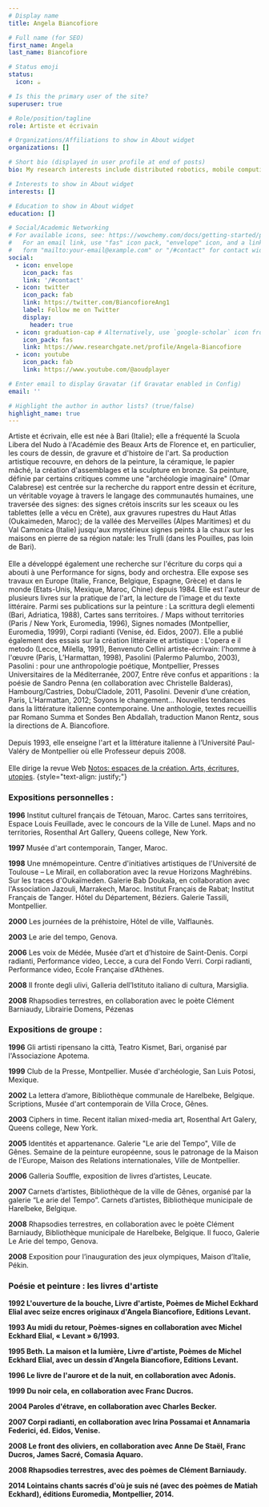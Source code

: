 ```yaml
---
# Display name
title: Angela Biancofiore

# Full name (for SEO)
first_name: Angela
last_name: Biancofiore

# Status emoji
status:
  icon: ☕️

# Is this the primary user of the site?
superuser: true

# Role/position/tagline
role: Artiste et écrivain

# Organizations/Affiliations to show in About widget
organizations: []

# Short bio (displayed in user profile at end of posts)
bio: My research interests include distributed robotics, mobile computing and programmable matter.

# Interests to show in About widget
interests: []

# Education to show in About widget
education: []

# Social/Academic Networking
# For available icons, see: https://wowchemy.com/docs/getting-started/page-builder/#icons
#   For an email link, use "fas" icon pack, "envelope" icon, and a link in the
#   form "mailto:your-email@example.com" or "/#contact" for contact widget.
social:
  - icon: envelope
    icon_pack: fas
    link: '/#contact'
  - icon: twitter
    icon_pack: fab
    link: https://twitter.com/BiancofioreAng1
    label: Follow me on Twitter
    display:
      header: true
  - icon: graduation-cap # Alternatively, use `google-scholar` icon from `ai` icon pack
    icon_pack: fas
    link: https://www.researchgate.net/profile/Angela-Biancofiore
  - icon: youtube
    icon_pack: fab
    link: https://www.youtube.com/@aoudplayer

# Enter email to display Gravatar (if Gravatar enabled in Config)
email: ''

# Highlight the author in author lists? (true/false)
highlight_name: true
---
```


Artiste et écrivain, elle est née à Bari (Italie); elle a fréquenté la Scuola Libera del Nudo à l'Académie des Beaux Arts de Florence et, en particulier, les cours de dessin, de gravure et d'histoire de l'art. Sa production artistique recouvre, en dehors de la peinture, la céramique, le papier mâché, la création d'assemblages et la sculpture en bronze. Sa peinture, définie par certains critiques comme une "archéologie imaginaire" (Omar Calabrese) est centrée sur la recherche du rapport entre dessin et écriture, un véritable voyage à travers le langage des communautés humaines, une traversée des signes: des signes crétois inscrits sur les sceaux ou les tablettes (elle a vécu en Crète), aux gravures rupestres du Haut Atlas (Oukaimeden, Maroc); de la vallée des Merveilles (Alpes Maritimes) et du Val Camonica (Italie) jusqu'aux mystérieux signes peints à la chaux sur les maisons en pierre de sa région natale: les Trulli (dans les Pouilles, pas loin de Bari). <br> <br>
Elle a développé également une recherche sur l'écriture du corps qui a abouti à une Performance for signs, body and orchestra. Elle expose ses travaux en Europe (Italie, France, Belgique, Espagne, Grèce) et dans le monde (Etats-Unis, Mexique, Maroc, Chine) depuis 1984. Elle est l'auteur de plusieurs livres sur la pratique de l'art, la lecture de l'image et du texte littéraire. Parmi ses publications sur la peinture : La scrittura degli elementi (Bari, Adriatica, 1988), Cartes sans territoires. / Maps without territories (Paris / New York, Euromedia, 1996), Signes nomades (Montpellier, Euromedia, 1999), Corpi radianti (Venise, éd. Eidos, 2007). Elle a publié également des essais sur la création littéraire et artistique : L'opera e il metodo (Lecce, Milella, 1991), Benvenuto Cellini artiste-écrivain: l'homme à l'œuvre (Paris, L’Harmattan, 1998), Pasolini (Palermo Palumbo, 2003), Pasolini : pour une anthropologie poétique, Montpellier, Presses Universitaires de la Méditerranée, 2007, Entre rêve confus et apparitions : la poésie de Sandro Penna (en collaboration avec Christelle Balderas), Hambourg/Castries, Dobu/Cladole, 2011, Pasolini. Devenir d’une création, Paris, L’Harmattan, 2012; Soyons le changement… Nouvelles tendances dans la littérature italienne contemporaine. Une anthologie, textes recueillis par Romano Summa et Sondes Ben Abdallah, traduction Manon Rentz, sous la directions de A. Biancofiore. <br> <br>
Depuis 1993, elle enseigne l'art et la littérature italienne à l’Université Paul-Valéry de Montpellier où elle Professeur depuis 2008. <br> <br>
Elle dirige la revue Web [Notos: espaces de la création. Arts, écritures, utopies](https://notos.numerev.com/).
{style="text-align: justify;"}

### Expositions personnelles :
<b>1996</b> Institut culturel français de Tétouan, Maroc.
Cartes sans territoires, Espace Louis Feuillade, avec le concours de la Ville de Lunel.
Maps and no territories, Rosenthal Art Gallery, Queens college, New York.

<b>1997</b> Musée d'art contemporain, Tanger, Maroc.

<b>1998</b> Une mnémopeinture. Centre d'initiatives artistiques de l'Université de Toulouse – Le Mirail, en collaboration avec la revue Horizons Maghrébins.
Sur les traces d'Oukaïmeden. Galerie Bab Doukala, en collaboration avec l'Association Jazouli, Marrakech, Maroc.
Institut Français de Rabat; Institut Français de Tanger.
Hôtel du Département, Béziers.
Galerie Tassili, Montpellier.

<b>2000</b> Les journées de la préhistoire, Hôtel de ville, Valflaunès.

<b>2003</b> Le arie del tempo, Genova.

<b>2006</b> Les voix de Médée, Musée d’art et d’histoire de Saint-Denis.
Corpi radianti, Performance video, Lecce, a cura del Fondo Verri.
Corpi radianti, Performance video, Ecole Française d’Athènes.

<b>2008</b> Il fronte degli ulivi, Galleria dell’Istituto italiano di cultura, Marsiglia.

<b>2008</b> Rhapsodies terrestres, en collaboration avec le poète Clément Barniaudy, Librairie Domens, Pézenas

### Expositions de groupe :
<b>1996</b> Gli artisti ripensano la città, Teatro Kismet, Bari, organisé par l'Associazione Apotema.

<b>1999</b> Club de la Presse, Montpellier.
Musée d'archéologie, San Luis Potosi, Mexique.

<b>2002</b> La lettera d’amore, Bibliothèque communale de Harelbeke, Belgique.
Scriptions, Musée d'art contemporain de Villa Croce, Gênes.

<b>2003</b> Ciphers in time. Recent italian mixed-media art, Rosenthal Art Galery, Queens college, New York.

<b>2005</b> Identités et appartenance. Galerie "Le arie del Tempo", Ville de Gênes.
Semaine de la peinture européenne, sous le patronage de la Maison de l'Europe, Maison des Relations internationales, Ville de Montpellier.

<b>2006</b> Galleria Souffle, exposition de livres d’artistes, Leucate.

<b>2007</b> Carnets d’artistes, Bibliothèque de la ville de Gênes, organisé par la galerie “Le arie del Tempo”.
Carnets d’artistes, Bibliothèque municipale de Harelbeke, Belgique.

<b>2008</b> Rhapsodies terrestres, en collaboration avec le poète Clément Barniaudy, Bibliothèque municipale de Harelbeke, Belgique.
Il fuoco, Galerie Le Arie del tempo, Genova.

<b>2008</b> Exposition pour l’inauguration des jeux olympiques, Maison d’Italie, Pékin.

### Poésie et peinture : les livres d'artiste
<b>1992 L'ouverture de la bouche, Livre d'artiste, Poèmes de Michel Eckhard Elial avec seize encres originaux d'Angela Biancofiore, Editions Levant.

<b>1993</b> Au midi du retour, Poèmes-signes en collaboration avec Michel Eckhard Elial, « Levant » 6/1993.

<b>1995</b> Beth. La maison et la lumière, Livre d'artiste, Poèmes de Michel Eckhard Elial, avec un dessin d'Angela Biancofiore, Editions Levant.

<b>1996</b> Le livre de l'aurore et de la nuit, en collaboration avec Adonis.

<b>1999</b> Du noir cela, en collaboration avec Franc Ducros.

<b>2004</b> Paroles d'étrave, en collaboration avec Charles Becker.

<b>2007</b> Corpi radianti, en collaboration avec Irina Possamai et Annamaria Federici, éd. Eidos, Venise.

<b>2008</b> Le front des oliviers, en collaboration avec Anne De Staël, Franc Ducros, James Sacré, Comasia Aquaro.

<b>2008</b> Rhapsodies terrestres, avec des poèmes de Clément Barniaudy.

<b>2014</b> Lointains chants sacrés d'où je suis né (avec des poèmes de Matiah Eckhard), éditions Euromedia, Montpellier, 2014.